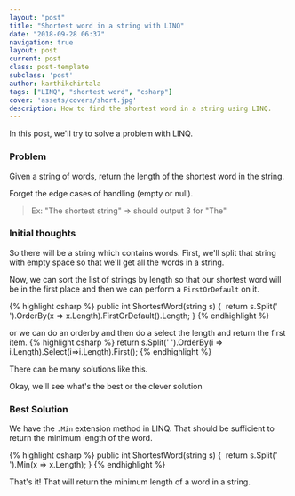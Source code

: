 ```yaml
---
layout: "post"
title: "Shortest word in a string with LINQ"
date: "2018-09-28 06:37"
navigation: true
layout: post
current: post
class: post-template
subclass: 'post'
author: karthikchintala
tags: ["LINQ", "shortest word", "csharp"]
cover: 'assets/covers/short.jpg'
description: How to find the shortest word in a string using LINQ.
---
```

In this post, we'll try to solve a problem with LINQ.

### Problem
Given a string of words, return the length of the shortest word in the string.

Forget the edge cases of handling (empty or null).

> Ex: "The shortest string" => should output 3 for "The"

### Initial thoughts
So there will be a string which contains words. First, we'll split that string with empty space so that we'll get all the words in a string.

Now, we can sort the list of strings by length so that our shortest word will be in the first place and then we can perform a `FirstOrDefault` on it.

{% highlight csharp %}
public int ShortestWord(string s)
{
​    return s.Split(' ').OrderBy(x => x.Length).FirstOrDefault().Length;
}
{% endhighlight %}

or we can do an orderby and then do a select the length and return the first item.
{% highlight csharp %}
return s.Split(' ').OrderBy(i => i.Length).Select(i=>i.Length).First();
{% endhighlight %}

There can be many solutions like this.

Okay, we'll see what's the best or the clever solution

### Best Solution
We have the `.Min` extension method in LINQ. That should be sufficient to return the minimum length of the word.

{% highlight csharp %}
public int ShortestWord(string s)
{
​    return s.Split(' ').Min(x => x.Length);
}
{% endhighlight %}

That's it! That will return the minimum length of a word in a string.
